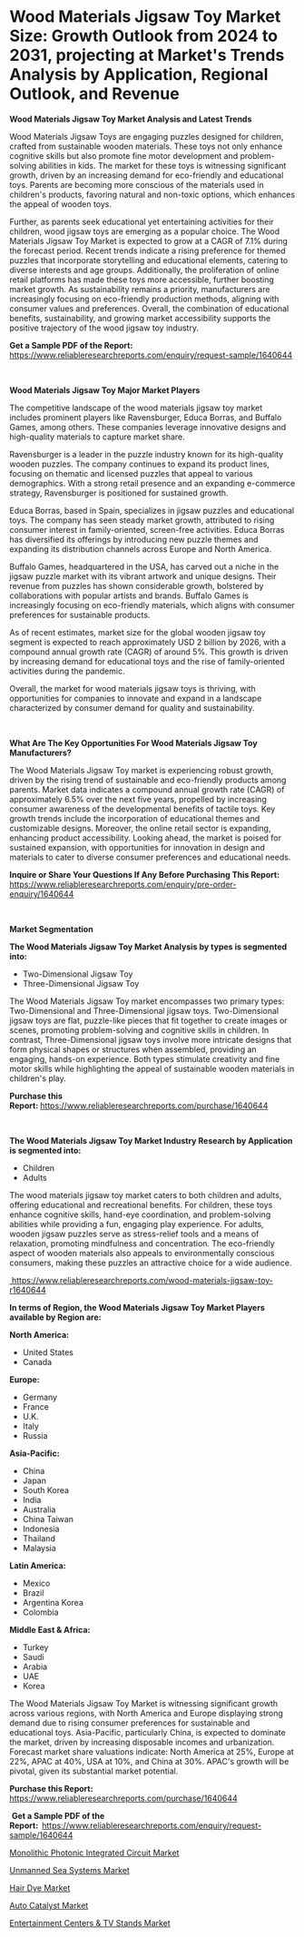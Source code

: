 <p><h1>Wood Materials Jigsaw Toy Market Size: Growth Outlook from 2024 to 2031, projecting at Market's Trends Analysis by Application, Regional Outlook, and Revenue</h1></p><p><strong>Wood Materials Jigsaw Toy Market Analysis and Latest Trends</strong></p>
<p><p>Wood Materials Jigsaw Toys are engaging puzzles designed for children, crafted from sustainable wooden materials. These toys not only enhance cognitive skills but also promote fine motor development and problem-solving abilities in kids. The market for these toys is witnessing significant growth, driven by an increasing demand for eco-friendly and educational toys. Parents are becoming more conscious of the materials used in children's products, favoring natural and non-toxic options, which enhances the appeal of wooden toys.</p><p>Further, as parents seek educational yet entertaining activities for their children, wood jigsaw toys are emerging as a popular choice. The Wood Materials Jigsaw Toy Market is expected to grow at a CAGR of 7.1% during the forecast period. Recent trends indicate a rising preference for themed puzzles that incorporate storytelling and educational elements, catering to diverse interests and age groups. Additionally, the proliferation of online retail platforms has made these toys more accessible, further boosting market growth. As sustainability remains a priority, manufacturers are increasingly focusing on eco-friendly production methods, aligning with consumer values and preferences. Overall, the combination of educational benefits, sustainability, and growing market accessibility supports the positive trajectory of the wood jigsaw toy industry.</p></p>
<p><strong>Get a Sample PDF of the Report:&nbsp;</strong> <a href="https://www.reliableresearchreports.com/enquiry/request-sample/1640644?utm_campaign=116&utm_medium=2&utm_source=Github&utm_content=ia&utm_term=25092024&utm_id=wood-materials-jigsaw-toy">https://www.reliableresearchreports.com/enquiry/request-sample/1640644</a></p>
<p>&nbsp;</p>
<p><strong>Wood Materials Jigsaw Toy Major Market Players</strong></p>
<p><p>The competitive landscape of the wood materials jigsaw toy market includes prominent players like Ravensburger, Educa Borras, and Buffalo Games, among others. These companies leverage innovative designs and high-quality materials to capture market share.</p><p>Ravensburger is a leader in the puzzle industry known for its high-quality wooden puzzles. The company continues to expand its product lines, focusing on thematic and licensed puzzles that appeal to various demographics. With a strong retail presence and an expanding e-commerce strategy, Ravensburger is positioned for sustained growth.</p><p>Educa Borras, based in Spain, specializes in jigsaw puzzles and educational toys. The company has seen steady market growth, attributed to rising consumer interest in family-oriented, screen-free activities. Educa Borras has diversified its offerings by introducing new puzzle themes and expanding its distribution channels across Europe and North America.</p><p>Buffalo Games, headquartered in the USA, has carved out a niche in the jigsaw puzzle market with its vibrant artwork and unique designs. Their revenue from puzzles has shown considerable growth, bolstered by collaborations with popular artists and brands. Buffalo Games is increasingly focusing on eco-friendly materials, which aligns with consumer preferences for sustainable products.</p><p>As of recent estimates, market size for the global wooden jigsaw toy segment is expected to reach approximately USD 2 billion by 2026, with a compound annual growth rate (CAGR) of around 5%. This growth is driven by increasing demand for educational toys and the rise of family-oriented activities during the pandemic. </p><p>Overall, the market for wood materials jigsaw toys is thriving, with opportunities for companies to innovate and expand in a landscape characterized by consumer demand for quality and sustainability.</p></p>
<p>&nbsp;</p>
<p><strong>What Are The Key Opportunities For Wood Materials Jigsaw Toy Manufacturers?</strong></p>
<p><p>The Wood Materials Jigsaw Toy market is experiencing robust growth, driven by the rising trend of sustainable and eco-friendly products among parents. Market data indicates a compound annual growth rate (CAGR) of approximately 6.5% over the next five years, propelled by increasing consumer awareness of the developmental benefits of tactile toys. Key growth trends include the incorporation of educational themes and customizable designs. Moreover, the online retail sector is expanding, enhancing product accessibility. Looking ahead, the market is poised for sustained expansion, with opportunities for innovation in design and materials to cater to diverse consumer preferences and educational needs.</p></p>
<p><strong>Inquire or Share Your Questions If Any Before Purchasing This Report:</strong> <a href="https://www.reliableresearchreports.com/enquiry/pre-order-enquiry/1640644?utm_campaign=116&utm_medium=2&utm_source=Github&utm_content=ia&utm_term=25092024&utm_id=wood-materials-jigsaw-toy">https://www.reliableresearchreports.com/enquiry/pre-order-enquiry/1640644</a></p>
<p>&nbsp;</p>
<p><strong>Market Segmentation</strong></p>
<p><strong>The Wood Materials Jigsaw Toy Market Analysis by types is segmented into:</strong></p>
<p><ul><li>Two-Dimensional Jigsaw Toy</li><li>Three-Dimensional Jigsaw Toy</li></ul></p>
<p><p>The Wood Materials Jigsaw Toy market encompasses two primary types: Two-Dimensional and Three-Dimensional jigsaw toys. Two-Dimensional jigsaw toys are flat, puzzle-like pieces that fit together to create images or scenes, promoting problem-solving and cognitive skills in children. In contrast, Three-Dimensional jigsaw toys involve more intricate designs that form physical shapes or structures when assembled, providing an engaging, hands-on experience. Both types stimulate creativity and fine motor skills while highlighting the appeal of sustainable wooden materials in children's play.</p></p>
<p><strong>Purchase this Report:&nbsp;</strong><a href="https://www.reliableresearchreports.com/purchase/1640644?utm_campaign=116&utm_medium=2&utm_source=Github&utm_content=ia&utm_term=25092024&utm_id=wood-materials-jigsaw-toy">https://www.reliableresearchreports.com/purchase/1640644</a></p>
<p>&nbsp;</p>
<p><strong>The Wood Materials Jigsaw Toy Market Industry Research by Application is segmented into:</strong></p>
<p><ul><li>Children</li><li>Adults</li></ul></p>
<p><p>The wood materials jigsaw toy market caters to both children and adults, offering educational and recreational benefits. For children, these toys enhance cognitive skills, hand-eye coordination, and problem-solving abilities while providing a fun, engaging play experience. For adults, wooden jigsaw puzzles serve as stress-relief tools and a means of relaxation, promoting mindfulness and concentration. The eco-friendly aspect of wooden materials also appeals to environmentally conscious consumers, making these puzzles an attractive choice for a wide audience.</p></p>
<p><a href="https://www.reliableresearchreports.com/wood-materials-jigsaw-toy-r1640644?utm_campaign=116&utm_medium=2&utm_source=Github&utm_content=ia&utm_term=25092024&utm_id=wood-materials-jigsaw-toy">&nbsp;https://www.reliableresearchreports.com/wood-materials-jigsaw-toy-r1640644</a></p>
<p><strong>In terms of Region, the Wood Materials Jigsaw Toy Market Players available by Region are:</strong></p>
<p>
    <p> <strong> North America: </strong>
        <ul>
            <li>United States</li>
            <li>Canada</li>
        </ul>
        </p> 
    <p> <strong> Europe: </strong>
        <ul>
            <li>Germany</li>
            <li>France</li>
            <li>U.K.</li>
            <li>Italy</li>
            <li>Russia</li>
        </ul>
        </p> 
    <p> <strong> Asia-Pacific: </strong>
        <ul>
            <li>China</li>
            <li>Japan</li>
            <li>South Korea</li>
            <li>India</li>
            <li>Australia</li>
            <li>China Taiwan</li>
            <li>Indonesia</li>
            <li>Thailand</li>
            <li>Malaysia</li>
        </ul>
        </p> 
    <p> <strong> Latin America: </strong>
        <ul>
            <li>Mexico</li>
            <li>Brazil</li>
            <li>Argentina Korea</li>
            <li>Colombia</li>
        </ul>
        </p> 
    <p> <strong> Middle East & Africa: </strong>
        <ul>
            <li>Turkey</li>
            <li>Saudi</li>
            <li>Arabia</li>
            <li>UAE</li>
            <li>Korea</li>
        </ul>
    </p>
    </p>
<p><p>The Wood Materials Jigsaw Toy Market is witnessing significant growth across various regions, with North America and Europe displaying strong demand due to rising consumer preferences for sustainable and educational toys. Asia-Pacific, particularly China, is expected to dominate the market, driven by increasing disposable incomes and urbanization. Forecast market share valuations indicate: North America at 25%, Europe at 22%, APAC at 40%, USA at 10%, and China at 30%. APAC's growth will be pivotal, given its substantial market potential.</p></p>
<p><strong>Purchase this Report: </strong><a href="https://www.reliableresearchreports.com/purchase/1640644?utm_campaign=116&utm_medium=2&utm_source=Github&utm_content=ia&utm_term=25092024&utm_id=wood-materials-jigsaw-toy">https://www.reliableresearchreports.com/purchase/1640644</a></p>
<p>&nbsp;<strong>Get a Sample PDF of the Report:&nbsp;&nbsp;</strong><a href="https://www.reliableresearchreports.com/enquiry/request-sample/1640644?utm_campaign=116&utm_medium=2&utm_source=Github&utm_content=ia&utm_term=25092024&utm_id=wood-materials-jigsaw-toy">https://www.reliableresearchreports.com/enquiry/request-sample/1640644</a></p>
<p><strong></strong></p>
<p><p><a href="https://github.com/naodanhluon8/Market-Research-Report-List-1/blob/main/monolithic-photonic-integrated-circuit-market.md?utm_campaign=116&utm_medium=2&utm_source=Github&utm_content=ia&utm_term=25092024&utm_id=wood-materials-jigsaw-toy">Monolithic Photonic Integrated Circuit Market</a></p><p><a href="https://www.linkedin.com/pulse/pioneering-growth-analyzing-global-unmanned-sea-systems-market-23tqf?utm_campaign=116&utm_medium=2&utm_source=Github&utm_content=ia&utm_term=25092024&utm_id=wood-materials-jigsaw-toy">Unmanned Sea Systems Market</a></p><p><a href="https://issuu.com/reportprime-2/docs/hair-dye-market-size-2030.pptx_122d4d2ad889c8?utm_campaign=116&utm_medium=2&utm_source=Github&utm_content=ia&utm_term=25092024&utm_id=wood-materials-jigsaw-toy">Hair Dye Market</a></p><p><a href="https://www.linkedin.com/pulse/future-ready-strategic-insights-global-auto-catalyst-market-2024-fldmf?utm_campaign=116&utm_medium=2&utm_source=Github&utm_content=ia&utm_term=25092024&utm_id=wood-materials-jigsaw-toy">Auto Catalyst Market</a></p><p><a href="https://issuu.com/reportprime-2/docs/entertainment-centers-tv-stands-mar_7a3d3de74a55bc?utm_campaign=116&utm_medium=2&utm_source=Github&utm_content=ia&utm_term=25092024&utm_id=wood-materials-jigsaw-toy">Entertainment Centers & TV Stands Market</a></p></p>